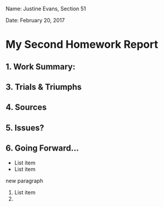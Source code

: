 Name: Justine Evans, Section 51

Date: February 20, 2017

# My Second Homework Report

## 1. Work Summary:

## 3. Trials & Triumphs

## 4. Sources

## 5. Issues?

## 6. Going Forward...

- List item
- List item

new paragraph

1. List item
2.
